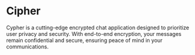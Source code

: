 # Cipher
Cypher is a cutting-edge encrypted chat application designed to prioritize user privacy and security. With end-to-end encryption, your messages remain confidential and secure, ensuring peace of mind in your communications.
